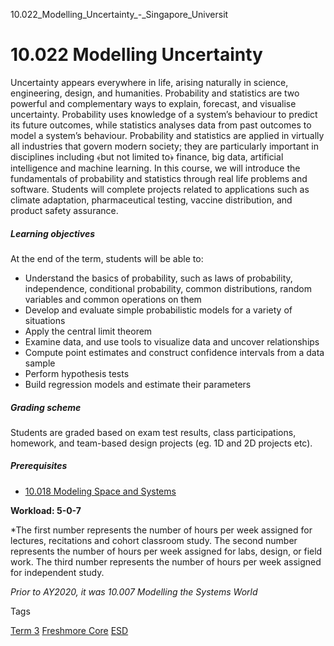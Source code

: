 10.022_Modelling_Uncertainty_-_Singapore_Universit



10.022 Modelling Uncertainty
============================

Uncertainty appears everywhere in life, arising naturally in science, engineering, design, and humanities. Probability and statistics are two powerful and complementary ways to explain, forecast, and visualise uncertainty. Probability uses knowledge of a system’s behaviour to predict its future outcomes, while statistics analyses data from past outcomes to model a system’s behaviour. Probability and statistics are applied in virtually all industries that govern modern society; they are particularly important in disciplines including ﴾but not limited to﴿ finance, big data, artificial intelligence and machine learning. In this course, we will introduce the fundamentals of probability and statistics through real life problems and software. Students will complete projects related to applications such as climate adaptation, pharmaceutical testing, vaccine distribution, and product safety assurance.

##### **Learning objectives**

At the end of the term, students will be able to:

* Understand the basics of probability, such as laws of probability, independence, conditional probability, common distributions, random variables and common operations on them
* Develop and evaluate simple probabilistic models for a variety of situations
* Apply the central limit theorem
* Examine data, and use tools to visualize data and uncover relationships
* Compute point estimates and construct confidence intervals from a data sample
* Perform hypothesis tests
* Build regression models and estimate their parameters

##### **Grading scheme**

Students are graded based on exam test results, class participations, homework, and team-based design projects (eg. 1D and 2D projects etc).

##### **Prerequisites**

* [10.018 Modeling Space and Systems](https://www.sutd.edu.sg/course/10-018-modelling-space-and-systems)

**Workload: 5-0-7**

\*The first number represents the number of hours per week assigned for lectures, recitations and cohort classroom study. The second number represents the number of hours per week assigned for labs, design, or field work. The third number represents the number of hours per week assigned for independent study.

*Prior to AY2020, it was 10.007 Modelling the Systems World*

Tags

[Term 3](/education/undergraduate/courses/?course-term=856)
[Freshmore Core](/education/undergraduate/courses/?course-type=788)
[ESD](/education/undergraduate/courses/?pillar-cluster=99)

